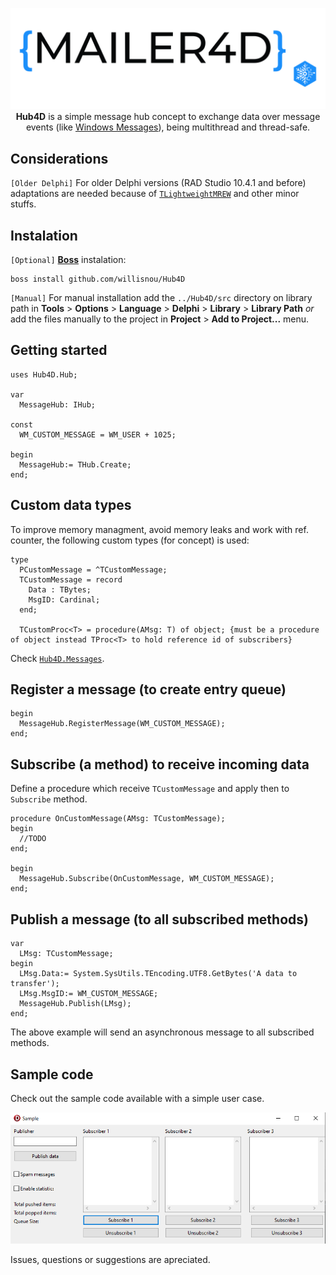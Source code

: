 <p align="center">
  <img src="https://github.com/willisnou/Mailer4D/blob/main/resources/logo%20JPG.jpg"><br>
  <b>Hub4D</b> is a simple message hub concept to exchange data over message events (like <a href="https://learn.microsoft.com/en-us/windows/win32/learnwin32/window-messages">Windows Messages</a>), being multithread and thread-safe.
</p>

## Considerations
`[Older Delphi]` For older Delphi versions (RAD Studio 10.4.1 and before) adaptations are needed because of [`TLightweightMREW`](https://docwiki.embarcadero.com/Libraries/Sydney/en/System.SyncObjs.TLightweightMREW) and other minor stuffs.

## Instalation
`[Optional]` [**Boss**](https://github.com/HashLoad/boss) instalation:
```
boss install github.com/willisnou/Hub4D
```
`[Manual]` For manual installation add the `../Hub4D/src` directory on library path in **Tools** > **Options** > **Language** > **Delphi** > **Library** > **Library Path** _or_ add the files manually to the project in **Project** > **Add to Project...** menu.

## Getting started
```delphi
uses Hub4D.Hub;

var
  MessageHub: IHub;

const
  WM_CUSTOM_MESSAGE = WM_USER + 1025;

begin
  MessageHub:= THub.Create;
end;
```

## Custom data types
To improve memory managment, avoid memory leaks and work with ref. counter, the following custom types (for concept) is used:
```delphi
type
  PCustomMessage = ^TCustomMessage;
  TCustomMessage = record
    Data : TBytes;
    MsgID: Cardinal;
  end;

  TCustomProc<T> = procedure(AMsg: T) of object; {must be a procedure of object instead TProc<T> to hold reference id of subscribers}
```
Check [`Hub4D.Messages`](https://github.com/willisnou/Hub4D/blob/main/src/Hub4D.Messages.pas).

## Register a message (to create entry queue)
```delphi
begin
  MessageHub.RegisterMessage(WM_CUSTOM_MESSAGE);
end;
```

## Subscribe (a method) to receive incoming data
Define a procedure which receive `TCustomMessage` and apply then to `Subscribe` method.
```delphi
procedure OnCustomMessage(AMsg: TCustomMessage);
begin
  //TODO
end;

begin
  MessageHub.Subscribe(OnCustomMessage, WM_CUSTOM_MESSAGE);
end;
```

## Publish a message (to all subscribed methods)
```delphi
var
  LMsg: TCustomMessage;
begin
  LMsg.Data:= System.SysUtils.TEncoding.UTF8.GetBytes('A data to transfer');
  LMsg.MsgID:= WM_CUSTOM_MESSAGE;
  MessageHub.Publish(LMsg);
end;
```
The above example will send an asynchronous message to all subscribed methods.

## Sample code
Check out the sample code available with a simple user case.
<p align="left">
  <img src="https://github.com/willisnou/Hub4D/blob/main/resources/sample-project.png"><br>
</p>
Issues, questions or suggestions are apreciated.
